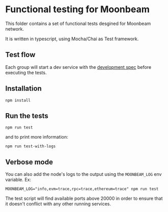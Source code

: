 # Functional testing for Moonbeam

This folder contains a set of functional tests desgined for Moonbeam network.

It is written in typescript, using Mocha/Chai as Test framework.

## Test flow

Each group will start a dev service with the
[development spec](../node/src/chain_spec.rs) before executing the tests.

## Installation

```
npm install
```

## Run the tests

```
npm run test
```

and to print more information:

```
npm run test-with-logs
```

## Verbose mode

You can also add the node's logs to the output using the `MOONBEAM_LOG` env variable. Ex:

```
MOONBEAM_LOG="info,evm=trace,rpc=trace,ethereum=trace" npm run test
```

The test script will find available ports above 20000 in order to ensure that it doesn't conflict
with any other running services.

